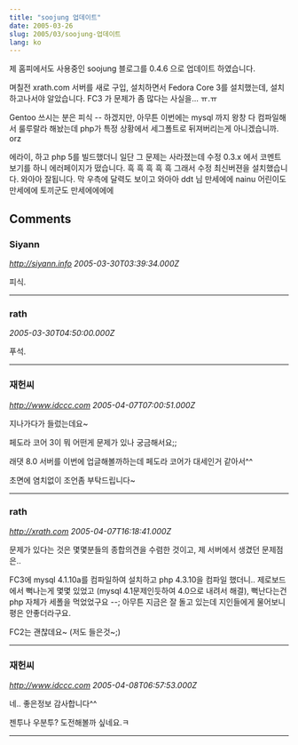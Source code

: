 ```yaml
---
title: "soojung 업데이트"
date: 2005-03-26
slug: 2005/03/soojung-업데이트
lang: ko
---
```


제 홈피에서도 사용중인 soojung 블로그를 0.4.6 으로 업데이트 하였습니다.

며칠전 xrath.com 서버를  새로 구입, 설치하면서 Fedora Core 3를 설치했는데,
설치하고나서야 알았습니다. FC3 가 문제가 좀 많다는 사실을... ㅠ.ㅠ

Gentoo 쓰시는 분은 피식 -- 하겠지만, 아무튼 이번에는 mysql 까지 왕창 다 컴파일해서 룰루랄라 해놨는데 php가 특정 상황에서 세그폴트로 뒤져버리는게 아니겠습니까. orz

에라이, 하고 php 5를 빌드했더니 일단 그 문제는 사라졌는데 수정 0.3.x 에서 코멘트 보기를 하니 에러페이지가 떴습니다. 흑 흑 흑 흑 흑
그래서 수정 최신버젼을 설치했습니다. 와아아 잘됩니다. 막 우측에 달력도 보이고 와아아 ddt 님 만세에에 nainu 어린이도 만세에에 토끼군도 만세에에에에

## Comments

### Siyann
*http://siyann.info*
*2005-03-30T03:39:34.000Z*

피식.

---

### rath
*2005-03-30T04:50:00.000Z*

푸석.

---

### 재헌씨
*http://www.idccc.com*
*2005-04-07T07:00:51.000Z*

지나가다가 들렀는데요~

페도라 코어 3이 뭐 어떤게 문제가 있나 궁금해서요;;

래댓 8.0 서버를 이번에 업글해볼까하는데 페도라 코어가 대세인거 같아서^^

초면에 염치없이 조언좀 부탁드립니다~

---

### rath
*http://xrath.com*
*2005-04-07T16:18:41.000Z*

문제가 있다는 것은 몇몇분들의 종합의견을 수렴한 것이고, 제 서버에서 생겼던 문제점은..

FC3에 mysql 4.1.10a를 컴파일하여 설치하고 php 4.3.10을 컴파일 했더니.. 제로보드에서 뻑나는게 몇몇 있었고 (mysql 4.1문제인듯하여 4.0으로 내려서 해결), 뻑난다는건 php 자체가 세폴을 먹었었구요 --; 아무튼 지금은 잘 돌고 있는데 지인들에게 물어보니 평은 안좋더라구요.

FC2는 괜찮데요~ (저도 들은것~;)

---

### 재헌씨
*http://www.idccc.com*
*2005-04-08T06:57:53.000Z*

네.. 좋은정보 감사합니다^^

젠투나 우분투? 도전해볼까 싶네요.ㅋ

---

